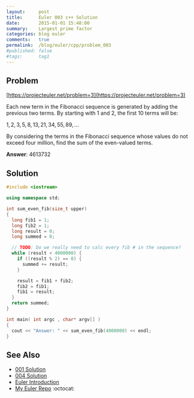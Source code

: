 ```yaml
---
layout:     post
title:      Euler 003 c++ Solution
date:       2015-01-01 15:48:00
summary:    Largest prime factor
categories: blog euler
comments:   true
permalink:  /blog/euler/cpp/problem_003
#published: false
#tags:      tag1
---
```


## Problem

[https://projecteuler.net/problem=3](https://projecteuler.net/problem=3)

Each new term in the Fibonacci sequence is generated by adding the previous two terms. By starting with 1 and 2, the first 10 terms will be:

$1, 2, 3, 5, 8, 13, 21, 34, 55, 89, ...$

By considering the terms in the Fibonacci sequence whose values do not exceed four million, find the sum of the even-valued terms.

**Answer**: 4613732

## Solution

```cpp
#include <iostream>

using namespace std;

int sum_even_fib(size_t upper)
{
  long fib1 = 1;
  long fib2 = 1;
  long result = 0;
  long summed = 0;

  // TODO: Do we really need to calc every fib # in the sequence?
  while (result < 4000000) {
    if ((result % 2) == 0) {
      summed += result;
    }

    result = fib1 + fib2;
    fib2 = fib1;
    fib1 = result;
  }
  return summed;
}

int main( int argc , char* argv[] )
{
  cout << "Answer: " << sum_even_fib(4000000) << endl;
}
```

## See Also
* [001 Solution]({{site.baseurl}}/blog/euler/cpp/problem_001)
* [004 Solution]({{site.baseurl}}/blog/euler/cpp/problem_004)
* [Euler Introduction]({{site.baseurl}}/blog/euler/introduction)
* [My Euler Repo](https://github.com/tvarley/euler) :octocat:
